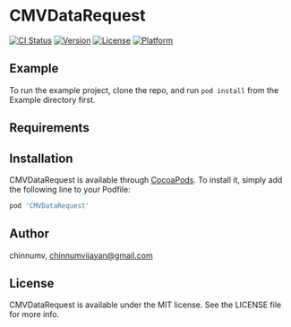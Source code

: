 # CMVDataRequest

[![CI Status](http://img.shields.io/travis/chinnumv/CMVDataRequest.svg?style=flat)](https://travis-ci.org/chinnu.mv@citrusinformatics.com/CMVDataRequest)
[![Version](https://img.shields.io/cocoapods/v/CMVDataRequest.svg?style=flat)](http://cocoapods.org/pods/CMVDataRequest)
[![License](https://img.shields.io/cocoapods/l/CMVDataRequest.svg?style=flat)](http://cocoapods.org/pods/CMVDataRequest)
[![Platform](https://img.shields.io/cocoapods/p/CMVDataRequest.svg?style=flat)](http://cocoapods.org/pods/CMVDataRequest)

## Example

To run the example project, clone the repo, and run `pod install` from the Example directory first.

## Requirements

## Installation

CMVDataRequest is available through [CocoaPods](http://cocoapods.org). To install
it, simply add the following line to your Podfile:

```ruby
pod 'CMVDataRequest'
```

## Author

chinnumv, chinnumvijayan@gmail.com

## License

CMVDataRequest is available under the MIT license. See the LICENSE file for more info.
